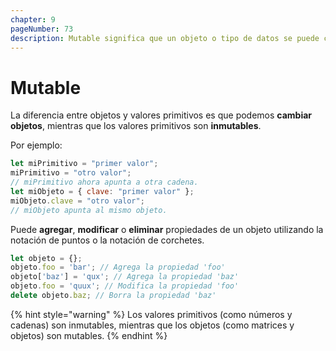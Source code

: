 ```yaml
---
chapter: 9
pageNumber: 73
description: Mutable significa que un objeto o tipo de datos se puede cambiar después de su creación, mientras que "inmutable" significa que no se puede cambiar. Los objetos mutables permiten modificar su estado interno, mientras que los objetos inmutables devuelven nuevas instancias con cambios, dejando el original sin cambios.
---
```

# Mutable

La diferencia entre objetos y valores primitivos es que podemos **cambiar objetos**, mientras que los valores primitivos son **inmutables**.

Por ejemplo:

```javascript
let miPrimitivo = "primer valor";
miPrimitivo = "otro valor";
// miPrimitivo ahora apunta a otra cadena.
let miObjeto = { clave: "primer valor" };
miObjeto.clave = "otro valor";
// miObjeto apunta al mismo objeto.
```

Puede **agregar**, **modificar** o **eliminar** propiedades de un objeto utilizando la notación de puntos o la notación de corchetes.

```javascript
let objeto = {};
objeto.foo = 'bar'; // Agrega la propiedad 'foo'
objeto['baz'] = 'qux'; // Agrega la propiedad 'baz'
objeto.foo = 'quux'; // Modifica la propiedad 'foo'
delete objeto.baz; // Borra la propiedad 'baz'
```

{% hint style="warning" %}
Los valores primitivos (como números y cadenas) son inmutables, mientras que los objetos (como matrices y objetos) son mutables.
{% endhint %}
